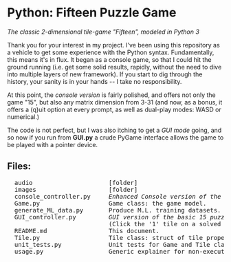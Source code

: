 # Python: Fifteen Puzzle Game
_The classic 2-dimensional tile-game "Fifteen", modeled in Python 3_

Thank you for your interest in my project. I've been using this repository as a vehicle to get some experience with the Python syntax. Fundamentally, this means it's in flux. It began as a console game, so that I could hit the ground running (i.e. get some solid results, rapidly, without the need to dive into multiple layers of new framework). If you start to dig through the history, your sanity is in your hands -- I take no responsibility. 

At this point, the _console version_ is fairly polished, and offers not only the game "15", but also any matrix dimension from 3-31 (and now, as a bonus, it offers a (q)uit option at every prompt, as well as dual-play modes: WASD or numerical.)

The code is not perfect, but I was also itching to get a _GUI mode_ going, and so now if you run from __GUI.py__ a crude PyGame interface allows the game to be played with a pointer device.

## Files:
  <pre>
  audio                     [folder]  
  images                    [folder]
  console_controller.py     <em>Enhanced Console version of the 15 puzzle.</em>
  Game.py                   Game class: the game model.
  generate_ML_data.py       Produce M.L. training datasets.
  GUI_controller.py         <em>GUI version of the basic 15 puzzle.</em> 
                            (Click the '1' tile on a solved grid to re-shuffle.)
  README.md                 This document.
  Tile.py                   Tile class: struct of tile properties.
  unit_tests.py             Unit tests for Game and Tile classes.
  usage.py                  Generic explainer for non-executable modules.
  </pre>
